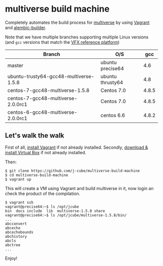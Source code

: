 multiverse build machine
========================

Completely automates the build process for [multiverse](https://github.com/j-cube/multiverse) by using [Vagrant](https://www.vagrantup.com/)
and [alembic-builder](https://github.com/j-cube/alembic-builder).

Note that we have multiple branches supporting multiple Linux versions (and `gcc` versions that match the [VFX reference platform](http://www.vfxplatform.com))

| Branch                                 | O/S              | gcc    |
| -------------------------------------- | ---------------- | ------ |
| master                                 | ubuntu precise64 | 4.6    |
| ubuntu-trusty64-gcc48-multiverse-1.5.8 | ubuntu thrusty64 | 4.8    |
| centos-7-gcc48-multiverse-1.5.8        | Centos 7.0       | 4.8.5  |
| centos-7-gcc48-multiverse-2.0.0rc1     | Centos 7.0       | 4.8.5  |
| centos-6-gcc48-multiverse-2.0.0rc1     | centos 6.6       | 4.8.2  |


Let's walk the walk
-------------------

First of all, [install Vagrant](http://docs.vagrantup.com/v2/installation/index.html) if not already installed.
Secondly, [download & install Virtual Box](https://www.virtualbox.org/wiki/Downloads) if not already installed.

Then:

```
$ git clone https://github.com/j-cube/multiverse-build-machine
$ cd multiverse-build-machine
$ vagrant up
```
This will create a VM using Vagrant and build multiverse in it, now login an check the product of the compilation.
 
```
$ vagrant ssh
vagrant@precise64:~$ ls /opt/jcube
bin  docs include  lib  multiverse-1.5.8 share
vagrant@precise64:~$ ls /opt/jcube/multiverse-1.5.8/bin/
...
abcconvert
abcecho
abcechobounds
abchistory
abcls
abctree
...
```

Enjoy!
